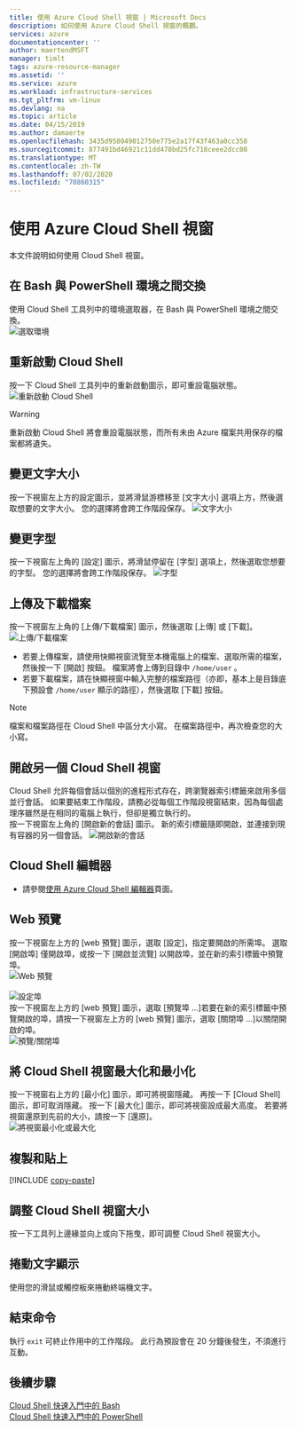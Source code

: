 ```yaml
---
title: 使用 Azure Cloud Shell 視窗 | Microsoft Docs
description: 如何使用 Azure Cloud Shell 視窗的概觀。
services: azure
documentationcenter: ''
author: maertendMSFT
manager: timlt
tags: azure-resource-manager
ms.assetid: ''
ms.service: azure
ms.workload: infrastructure-services
ms.tgt_pltfrm: vm-linux
ms.devlang: na
ms.topic: article
ms.date: 04/15/2019
ms.author: damaerte
ms.openlocfilehash: 3435d958049012750e775e2a17f43f463a0cc358
ms.sourcegitcommit: 877491bd46921c11dd478bd25fc718ceee2dcc08
ms.translationtype: MT
ms.contentlocale: zh-TW
ms.lasthandoff: 07/02/2020
ms.locfileid: "70860315"
---
```

# <a name="using-the-azure-cloud-shell-window"></a>使用 Azure Cloud Shell 視窗

本文件說明如何使用 Cloud Shell 視窗。

## <a name="swap-between-bash-and-powershell-environments"></a>在 Bash 與 PowerShell 環境之間交換

使用 Cloud Shell 工具列中的環境選取器，在 Bash 與 PowerShell 環境之間交換。  
![選取環境](media/using-the-shell-window/env-selector.png)

## <a name="restart-cloud-shell"></a>重新啟動 Cloud Shell
按一下 Cloud Shell 工具列中的重新啟動圖示，即可重設電腦狀態。  
![重新啟動 Cloud Shell](media/using-the-shell-window/restart.png)
> [!WARNING]
> 重新啟動 Cloud Shell 將會重設電腦狀態，而所有未由 Azure 檔案共用保存的檔案都將遺失。

## <a name="change-the-text-size"></a>變更文字大小
按一下視窗左上方的設定圖示，並將滑鼠游標移至 [文字大小] 選項上方，然後選取想要的文字大小。 您的選擇將會跨工作階段保存。
![文字大小](media/using-the-shell-window/text-size.png)

## <a name="change-the-font"></a>變更字型
按一下視窗左上角的 [設定] 圖示，將滑鼠停留在 [字型] 選項上，然後選取您想要的字型。  您的選擇將會跨工作階段保存。
![字型](media/using-the-shell-window/text-font.png)

## <a name="upload-and-download-files"></a>上傳及下載檔案
按一下視窗左上角的 [上傳/下載檔案] 圖示，然後選取 [上傳] 或 [下載]。  
![上傳/下載檔案](media/using-the-shell-window/uploaddownload.png)
* 若要上傳檔案，請使用快顯視窗流覽至本機電腦上的檔案、選取所需的檔案，然後按一下 [開啟] 按鈕。  檔案將會上傳到目錄中 `/home/user` 。
* 若要下載檔案，請在快顯視窗中輸入完整的檔案路徑（亦即，基本上是目錄底下預設會 `/home/user` 顯示的路徑），然後選取 [下載] 按鈕。  
> [!NOTE] 
> 檔案和檔案路徑在 Cloud Shell 中區分大小寫。 在檔案路徑中，再次檢查您的大小寫。

## <a name="open-another-cloud-shell-window"></a>開啟另一個 Cloud Shell 視窗
Cloud Shell 允許每個會話以個別的進程形式存在，跨瀏覽器索引標籤來啟用多個並行會話。
如果要結束工作階段，請務必從每個工作階段視窗結束，因為每個處理序雖然是在相同的電腦上執行，但卻是獨立執行的。  
按一下視窗左上角的 [開啟新的會話] 圖示。 新的索引標籤隨即開啟，並連接到現有容器的另一個會話。
![開啟新的會話](media/using-the-shell-window/newsession.png)

## <a name="cloud-shell-editor"></a>Cloud Shell 編輯器
* 請參閱[使用 Azure Cloud Shell 編輯器](using-cloud-shell-editor.md)頁面。

## <a name="web-preview"></a>Web 預覽
按一下視窗左上方的 [web 預覽] 圖示，選取 [設定]，指定要開啟的所需埠。  選取 [開啟埠] 僅開啟埠，或按一下 [開啟並流覽] 以開啟埠，並在新的索引標籤中預覽埠。  
![Web 預覽](media/using-the-shell-window/preview.png)  
<br>
![設定埠](media/using-the-shell-window/preview-configure.png)  
按一下視窗左上方的 [web 預覽] 圖示，選取 [預覽埠 ...]若要在新的索引標籤中預覽開啟的埠，請按一下視窗左上方的 [web 預覽] 圖示，選取 [關閉埠 ...]以關閉開啟的埠。  
![預覽/關閉埠](media/using-the-shell-window/preview-options.png)

## <a name="minimize--maximize-cloud-shell-window"></a>將 Cloud Shell 視窗最大化和最小化
按一下視窗右上方的 [最小化] 圖示，即可將視窗隱藏。 再按一下 [Cloud Shell] 圖示，即可取消隱藏。
按一下 [最大化] 圖示，即可將視窗設成最大高度。 若要將視窗還原到先前的大小，請按一下 [還原]。  
![將視窗最小化或最大化](media/using-the-shell-window/minmax.png)

## <a name="copy-and-paste"></a>複製和貼上
[!INCLUDE [copy-paste](../../includes/cloud-shell-copy-paste.md)]

## <a name="resize-cloud-shell-window"></a>調整 Cloud Shell 視窗大小
按一下工具列上邊緣並向上或向下拖曳，即可調整 Cloud Shell 視窗大小。

## <a name="scrolling-text-display"></a>捲動文字顯示
使用您的滑鼠或觸控板來捲動終端機文字。

## <a name="exit-command"></a>結束命令
執行 `exit` 可終止作用中的工作階段。 此行為預設會在 20 分鐘後發生，不須進行互動。

## <a name="next-steps"></a>後續步驟

[Cloud Shell 快速入門中的 Bash](quickstart.md) <br>
[Cloud Shell 快速入門中的 PowerShell](quickstart-powershell.md)
